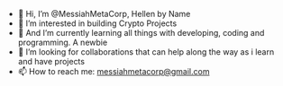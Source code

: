 - 👋 Hi, I’m @MessiahMetaCorp, Hellen by Name
- 👀 I’m interested in building Crypto Projects
- 🌱 And I’m currently learning all things with developing, coding and programming. A newbie
- 💞️ I’m looking for collaborations that can help along the way as i learn and have projects 
- 📫 How to reach me: messiahmetacorp@gmail.com

<!---
MessiahMetaCorp/MessiahMetaCorp is a ✨ special ✨ repository because its `README.md` (this file) appears on your GitHub profile.
You can click the Preview link to take a look at your changes.
--->
